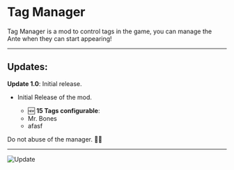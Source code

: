 
# Tag Manager

Tag Manager is a mod to control tags in the game, you can manage the Ante when they can start appearing!

  

---

  

## Updates:


**Update 1.0**: Initial release.

- Initial Release of the mod.

  - 🆕 **15 Tags configurable**:
  - Mr. Bones
  - afasf

Do not abuse of the manager. 🤚👺
  

---

  

![Update ](https://iili.io/FE6yXdx.jpg)